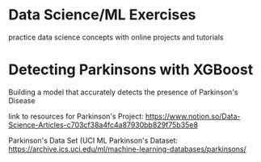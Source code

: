 # Data Science/ML Exercises
 practice data science concepts with online projects and tutorials

# Detecting Parkinsons with XGBoost
Building a model that accurately detects the presence of Parkinson's Disease 

link to resources for Parkinson's Project: 
https://www.notion.so/Data-Science-Articles-c703cf38a4fc4a87930bb829f75b35e8

Parkinson's Data Set (UCI ML Parkinson's Dataset: 
https://archive.ics.uci.edu/ml/machine-learning-databases/parkinsons/
